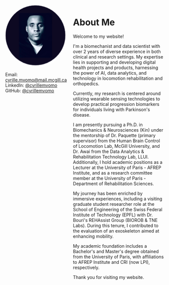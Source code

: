 <div style="display: flex; align-items: flex-start; margin-bottom: 20px;">
  <div style="margin-right: 20px;">
    <img src="linkedin.png" alt="Ma Photo" style="border-radius: 50%; width: 200px; height: 200px; margin-bottom: 10px;">
    <ul style="list-style-type: none; padding: 0; margin: 0;">
      <li>Email: <a href="mailto:cyrille.mvomo@mail.mcgill.ca">cyrille.mvomo@mail.mcgill.ca</a></li>
      <li>LinkedIn: <a href="http://www.linkedin.com/in/cyrille-mvomo">@cyrillemvomo</a></li>
      <li>GitHub: <a href="https://github.com/cyrillemvomo">@cyrillemvomo</a></li>
    </ul>
  </div>
  <div>
    <h1>About Me</h1>
    <p>Welcome to my website!</p>
    <p>I'm a biomechanist and data scientist with over 2 years of diverse experience in both clinical and research settings. My expertise lies in supporting and developing digital health projects and products, harnessing the power of AI, data analytics, and technology in locomotion rehabilitation and orthopedics.</p>
    <p>Currently, my research is centered around utilizing wearable sensing technologies to develop practical progression biomarkers for individuals living with Parkinson's disease.</p>
    <p>I am presently pursuing a Ph.D. in Biomechanics & Neurosciences (Kin) under the mentorship of Dr. Paquette (primary supervisor) from the Human Brain Control of Locomotion Lab, McGill University, and Dr. Awai from the Data Analytics & Rehabilitation Technology Lab, LLUI. Additionally, I hold academic positions as a Lecturer at the University of Paris - AFREP Institute, and as a research committee member at the University of Paris - Department of Rehabilitation Sciences.</p>
    <p>My journey has been enriched by immersive experiences, including a visiting graduate student researcher role at the School of Engineering of the Swiss Federal Institute of Technology (EPFL) with Dr. Bouri's REHAssist Group (BIOROB & TNE Labs). During this tenure, I contributed to the evaluation of an exoskeleton aimed at enhancing mobility.</p>
    <p>My academic foundation includes a Bachelor's and Master's degree obtained from the University of Paris, with affiliations to AFREP Institute and CRI (now LPI), respectively.</p>
    <p>Thank you for visiting my website.</p>
  </div>
</div>
